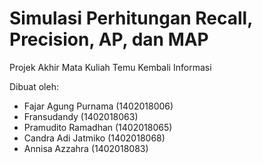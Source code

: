 # Simulasi Perhitungan Recall, Precision, AP, dan MAP
Projek Akhir Mata Kuliah Temu Kembali Informasi

Dibuat oleh:
- Fajar Agung Purnama (1402018006)
- Fransudandy (1402018063)
- Pramudito Ramadhan (1402018065)
- Candra Adi Jatmiko (1402018068)
- Annisa Azzahra (1402018083)
